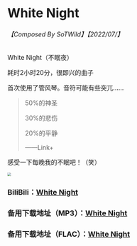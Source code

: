 # White Night

###### 【Composed By SoTWild】【2022/07/】

White Night（不眠夜）

耗时2小时20分，很即兴的曲子

首次使用了管风琴。音符可能有些突兀……

> 50%的神圣
>
> 30%的悲伤
>
> 20%的平静
>
> ——Link+

感受一下每晚我的不眠吧！（笑）

<img src="https://i2.imgu.cc/images/2022/07/22/CD4WO.png" style="zoom:50%;" />



### BiliBili：[White Night](https://www.bilibili.com/audio/au3110543)

### 备用下载地址（MP3）：[White Night](https://github.com/SoTWild/SoTWild.github.io/raw/main/others/EndProduct/White%20Night/White%20Night.mp3)

### 备用下载地址（FLAC）：[White Night](https://github.com/SoTWild/SoTWild.github.io/raw/main/others/EndProduct/White%20Night/White%20Night.flac)